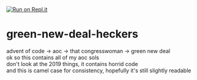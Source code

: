 [![Run on Repl.it](https://repl.it/badge/github/SansPapyrus683/green-new-deal-heckers)](https://repl.it/github/SansPapyrus683/green-new-deal-heckers)

# green-new-deal-heckers
advent of code -> aoc -> that congresswoman -> green new deal  
ok so this contains all of my aoc sols  
don't look at the 2019 things, it contains horrid code  
and this is camel case for consistency, hopefully it's still slightly readable  
